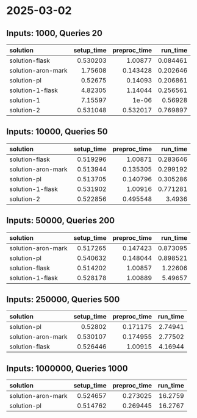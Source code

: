 # 2025-03-02

## Inputs: 1000, Queries 20

| solution           |   setup_time |   preproc_time |   run_time |
|:-------------------|-------------:|---------------:|-----------:|
| solution-flask     |     0.530203 |       1.00877  |   0.084461 |
| solution-aron-mark |     1.75608  |       0.143428 |   0.202646 |
| solution-pl        |     0.52675  |       0.14093  |   0.206861 |
| solution-1-flask   |     4.82305  |       1.14044  |   0.256561 |
| solution-1         |     7.15597  |       1e-06    |   0.56928  |
| solution-2         |     0.531048 |       0.532017 |   0.769897 |

## Inputs: 10000, Queries 50

| solution           |   setup_time |   preproc_time |   run_time |
|:-------------------|-------------:|---------------:|-----------:|
| solution-flask     |     0.519296 |       1.00871  |   0.283646 |
| solution-aron-mark |     0.513944 |       0.135305 |   0.299192 |
| solution-pl        |     0.513705 |       0.140796 |   0.305286 |
| solution-1-flask   |     0.531902 |       1.00916  |   0.771281 |
| solution-2         |     0.522856 |       0.495548 |   3.4936   |

## Inputs: 50000, Queries 200

| solution           |   setup_time |   preproc_time |   run_time |
|:-------------------|-------------:|---------------:|-----------:|
| solution-aron-mark |     0.517265 |       0.147423 |   0.873095 |
| solution-pl        |     0.540632 |       0.148044 |   0.898521 |
| solution-flask     |     0.514202 |       1.00857  |   1.22606  |
| solution-1-flask   |     0.528178 |       1.00889  |   5.49657  |

## Inputs: 250000, Queries 500

| solution           |   setup_time |   preproc_time |   run_time |
|:-------------------|-------------:|---------------:|-----------:|
| solution-pl        |     0.52802  |       0.171175 |    2.74941 |
| solution-aron-mark |     0.530107 |       0.174955 |    2.77502 |
| solution-flask     |     0.526446 |       1.00915  |    4.16944 |

## Inputs: 1000000, Queries 1000

| solution           |   setup_time |   preproc_time |   run_time |
|:-------------------|-------------:|---------------:|-----------:|
| solution-aron-mark |     0.524657 |       0.273025 |    16.2759 |
| solution-pl        |     0.514762 |       0.269445 |    16.2767 |